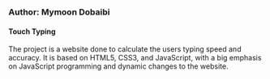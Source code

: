 
### Author: Mymoon Dobaibi

#### Touch Typing
The project is a website done to calculate the users typing speed and accuracy. It is based on HTML5, CSS3, and JavaScript, with a big emphasis on JavaScript programming and dynamic changes to the website. 

